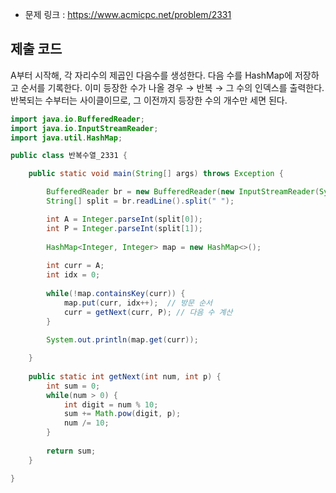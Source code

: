 
- 문제 링크 : https://www.acmicpc.net/problem/2331

## 제출 코드

A부터 시작해, 각 자리수의 제곱인 다음수를 생성한다.
다음 수를 HashMap에 저장하고 순서를 기록한다.
이미 등장한 수가 나올 경우 → 반복 → 그 수의 인덱스를 출력한다.
반복되는 수부터는 사이클이므로, 그 이전까지 등장한 수의 개수만 세면 된다.

```java
import java.io.BufferedReader;
import java.io.InputStreamReader;
import java.util.HashMap;

public class 반복수열_2331 {

	public static void main(String[] args) throws Exception {

		BufferedReader br = new BufferedReader(new InputStreamReader(System.in));
		String[] split = br.readLine().split(" ");

		int A = Integer.parseInt(split[0]);
		int P = Integer.parseInt(split[1]);
		
		HashMap<Integer, Integer> map = new HashMap<>();
		
		int curr = A;
		int idx = 0;
		
		while(!map.containsKey(curr)) {
			map.put(curr, idx++);  // 방문 순서
			curr = getNext(curr, P); // 다음 수 계산
		}
		
		System.out.println(map.get(curr));

	}
	
	public static int getNext(int num, int p) {
		int sum = 0;
		while(num > 0) {
			int digit = num % 10;
			sum += Math.pow(digit, p);
			num /= 10;
		}
		
		return sum;
	}

}

```